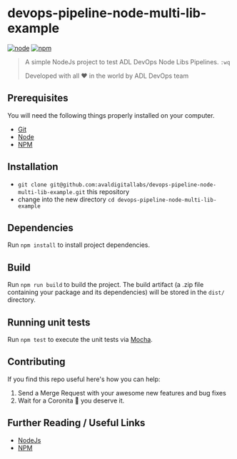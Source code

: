# devops-pipeline-node-multi-lib-example

[![node](https://img.shields.io/badge/node-v14.11.X-yellow.svg)](https://nodejs.org)
[![npm](https://img.shields.io/badge/npm-v6.14.X-red.svg)](https://www.npmjs.com/)

>A simple NodeJs project to test ADL DevOps Node Libs Pipelines. `:wq`
>
>Developed with all :heart: in the world by ADL DevOps team

## Prerequisites

You will need the following things properly installed on your computer.

* [Git](http://git-scm.com/)
* [Node](https://nodejs.org)
* [NPM](hhttps://www.npmjs.com/)

## Installation

* `git clone git@github.com:avaldigitallabs/devops-pipeline-node-multi-lib-example.git` this repository
* change into the new directory `cd devops-pipeline-node-multi-lib-example`

## Dependencies

Run `npm install` to install project dependencies.

## Build

Run `npm run build` to build the project. The build artifact (a .zip file containing your package and its dependencies) will be stored in the `dist/` directory.

## Running unit tests

Run `npm test` to execute the unit tests via [Mocha](https://mochajs.org/).

## Contributing

If you find this repo useful here's how you can help:

1. Send a Merge Request with your awesome new features and bug fixes
2. Wait for a Coronita :beer: you deserve it.

## Further Reading / Useful Links

* [NodeJs](https://nodejs.org/en/about/)
* [NPM](https://www.npmjs.com/)


